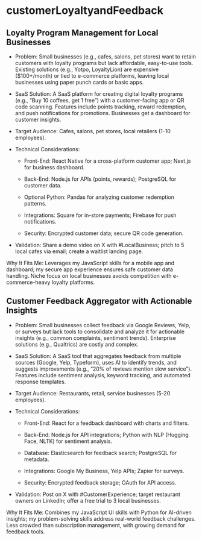 # customerLoyaltyandFeedback

## Loyalty Program Management for Local Businesses

- Problem: Small businesses (e.g., cafes, salons, pet stores) want to retain customers with loyalty programs but lack affordable, easy-to-use tools. Existing solutions (e.g., Yotpo, LoyaltyLion) are expensive ($100+/month) or tied to e-commerce platforms, leaving local businesses using paper punch cards or basic apps.

- SaaS Solution: A SaaS platform for creating digital loyalty programs (e.g., “Buy 10 coffees, get 1 free”) with a customer-facing app or QR code scanning. Features include points tracking, reward redemption, and push notifications for promotions. Businesses get a dashboard for customer insights.

- Target Audience: Cafes, salons, pet stores, local retailers (1-10 employees).

- Technical Considerations:

    - Front-End: React Native for a cross-platform customer app; Next.js for business dashboard.

    - Back-End: Node.js for APIs (points, rewards); PostgreSQL for customer data.

    - Optional Python: Pandas for analyzing customer redemption patterns.

    - Integrations: Square for in-store payments; Firebase for push notifications.

    - Security: Encrypted customer data; secure QR code generation.

- Validation: Share a demo video on X with #LocalBusiness; pitch to 5 local cafes via email; create a waitlist landing page.

Why It Fits Me: Leverages my JavaScript skills for a mobile app and dashboard; my secure app experience ensures safe customer data handling. Niche focus on local businesses avoids competition with e-commerce-heavy loyalty platforms.

## Customer Feedback Aggregator with Actionable Insights

- Problem: Small businesses collect feedback via Google Reviews, Yelp, or surveys but lack tools to consolidate and analyze it for actionable insights (e.g., common complaints, sentiment trends). Enterprise solutions (e.g., Qualtrics) are costly and complex.

- SaaS Solution: A SaaS tool that aggregates feedback from multiple sources (Google, Yelp, Typeform), uses AI to identify trends, and suggests improvements (e.g., “20% of reviews mention slow service”). Features include sentiment analysis, keyword tracking, and automated response templates.

- Target Audience: Restaurants, retail, service businesses (5-20 employees).

- Technical Considerations:

    - Front-End: React for a feedback dashboard with charts and filters.

    - Back-End: Node.js for API integrations; Python with NLP (Hugging Face, NLTK) for sentiment analysis.

    - Database: Elasticsearch for feedback search; PostgreSQL for metadata.

    - Integrations: Google My Business, Yelp APIs; Zapier for surveys.

    - Security: Encrypted feedback storage; OAuth for API access.

- Validation: Post on X with #CustomerExperience; target restaurant owners on LinkedIn; offer a free trial to 3 local businesses.

Why It Fits Me: Combines my JavaScript UI skills with Python for AI-driven insights; my problem-solving skills address real-world feedback challenges. Less crowded than subscription management, with growing demand for feedback tools.

